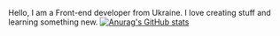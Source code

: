 Hello, I am a Front-end developer from Ukraine. I love creating stuff and learning something new. 
[![Anurag's GitHub stats](https://github-readme-stats.vercel.app/api?scape76=anuraghazra)](https://github.com/anuraghazra/github-readme-stats)
